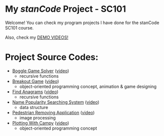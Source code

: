 # My *stanCode* Project - SC101

Welcome!
You can check my program projects I have done for the stanCode SC101 course. 

Also, check my [DEMO VIDEOS!](https://drive.google.com/drive/folders/1mmv2cp_O6Fej656MlPCyy_KMq-pSt5gE?usp=sharing)

# Project Source Codes:
- [Boggle Game Solver](https://github.com/zephyr-hhchung/MyStanCodeProject-SC101/tree/main/StanCodeProject/boggle_game_solver) ([video](https://drive.google.com/file/d/1PVeF6r1HUuGJYBnkds4jc7DMOCbUgRgD/view?usp=sharing))
  - recursive functions
- [Breakout Game](https://github.com/zephyr-hhchung/MyStanCodeProject-SC101/tree/main/StanCodeProject/breakout_game) ([video](https://drive.google.com/file/d/1y4NPWrP72WFJObjJ0YijZWiaNIAZxlx8/view?usp=sharing))
  - object-oriented programming concept, animation & game designing
- [Find Anagrams](https://github.com/zephyr-hhchung/MyStanCodeProject-SC101/tree/main/StanCodeProject/find_anagrams) ([video](https://drive.google.com/file/d/1DyO4s0q3UmE5i5yvkO_iZGQd3O1-1_RK/view?usp=sharing))
  - recursive functions
- [Name Popularity Searching System](https://github.com/zephyr-hhchung/MyStanCodeProject-SC101/tree/main/StanCodeProject/name_popularity_searching_system) ([video](https://drive.google.com/file/d/1WHBs1P0KF-sCOTPXyUB5skGz2__KvTvc/view?usp=sharing))
  - data structure
- [Pedestrian Removing Application](https://github.com/zephyr-hhchung/MyStanCodeProject-SC101/tree/main/StanCodeProject/pedestrian_removing_application) ([video](https://drive.google.com/file/d/1cvgs1mC5u4W0Oj9CpkTYQfEyTwyZVoEt/view?usp=sharing))
  - image processing
- [Plotting With Campy](https://github.com/zephyr-hhchung/MyStanCodeProject-SC101/tree/main/StanCodeProject/plotting_with_campy) ([video](https://drive.google.com/file/d/1E6rtIwivzwDZQq9ViOz3ACtl4BKb83U1/view?usp=sharing))
  - object-oriented programming concept


